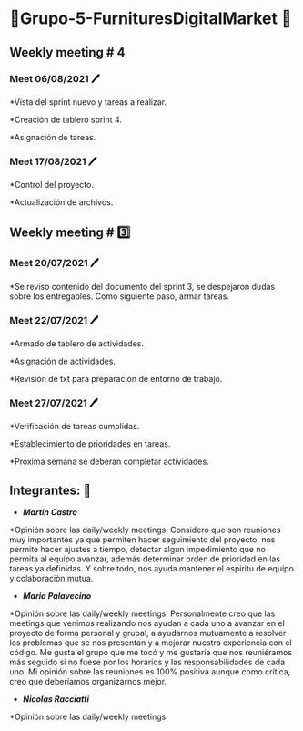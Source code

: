 # 💈Grupo-5-FurnituresDigitalMarket 💈

## Weekly meeting \# 4 

### Meet 06/08/2021 🖊️
*Vista del sprint nuevo y tareas a realizar.

*Creación de tablero sprint 4.

*Asignación de tareas.

### Meet 17/08/2021 🖊️
*Control del proyecto.

*Actualización de archivos.

## Weekly meeting \# 3️⃣

### Meet 20/07/2021 🖊️
*Se reviso contenido del documento del sprint 3, se despejaron dudas sobre los entregables. Como siguiente paso, armar tareas.

### Meet 22/07/2021 🖊️
*Armado de tablero de actividades.

*Asignación de actividades.

*Revisión de txt para preparación de entorno de trabajo.

### Meet 27/07/2021 🖊️
*Verificación de tareas cumplidas.

*Establecimiento de prioridades en tareas.

*Proxima semana se deberan completar actividades.


## Integrantes: 🤩
- ***Martin Castro***

*Opinión sobre las daily/weekly meetings: Considero que son reuniones muy importantes ya que permiten hacer seguimiento del proyecto, nos permite hacer ajustes a tiempo, detectar algun impedimiento que no permita al equipo avanzar, además determinar orden de prioridad en las tareas ya definidas. Y sobre todo, nos ayuda mantener el espiritu de equipo y colaboraciòn mutua.
  
- ***Maria Palavecino***

*Opinión sobre las daily/weekly meetings: Personalmente creo que las meetings que venimos realizando nos ayudan a cada uno a avanzar en el proyecto de forma personal y grupal, a ayudarnos mutuamente a resolver los problemas que se nos presentan y a mejorar nuestra experiencia con el código. Me gusta el grupo que me tocó y me gustaría que nos reuniéramos más seguido si no fuese por los horarios y las responsabilidades de cada uno. Mi opinión sobre las reuniones es 100% positiva aunque como crítica, creo que deberíamos organizarnos mejor.
  
- ***Nicolas Racciatti***

*Opinión sobre las daily/weekly meetings:
